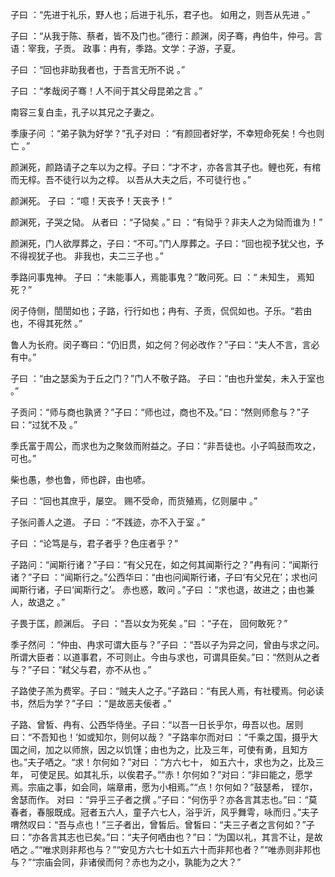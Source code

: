 子曰 ：“先进于礼乐，野人也；后进于礼乐，君子也。 如用之，则吾从先进 。”

子曰 ：“从我于陈、蔡者，皆不及门也。”德行：颜渊，闵子骞，冉伯牛，仲弓。言语：宰我，子贡。 政事：冉有，季路。文学：子游，子夏。

子曰 ：“回也非助我者也，于吾言无所不说 。”

子曰 ：“孝哉闵子骞！人不间于其父母昆弟之言 。”

南容三复白圭，孔子以其兄之子妻之。

季康子问 ：“弟子孰为好学？”孔子对曰 ：“有颜回者好学，不幸短命死矣！今也则亡 。”

颜渊死，颜路请子之车以为之椁。子曰：“才不才，亦各言其子也。鲤也死，有棺而无椁。吾不徒行以为之椁。 以吾从大夫之后，不可徒行也 。”

颜渊死。 子曰 ：“噫！天丧予！天丧予！”

颜渊死，子哭之恸。 从者曰 ：“子恸矣 。” 曰 ：“有恸乎？非夫人之为恸而谁为！”

颜渊死，门人欲厚葬之，子曰：“不可。”门人厚葬之。子曰：“回也视予犹父也，予不得视犹子也。 非我也，夫二三子也 。”

季路问事鬼神。 子曰 ：“未能事人，焉能事鬼？”敢问死。曰 ：“ 未知生， 焉知死？”

闵子侍侧，誾誾如也；子路，行行如也；冉有、子贡，侃侃如也。子乐。“若由也，不得其死然 。”

鲁人为长府。闵子骞曰：“仍旧贯，如之何？何必改作？”子曰：“夫人不言，言必有中。”

子曰 ：“由之瑟奚为于丘之门？”门人不敬子路。 子曰：“由也升堂矣，未入于室也 。”

子贡问：“师与商也孰贤？”子曰：“师也过，商也不及。”曰：“然则师愈与？”子曰：“过犹不及 。”

季氏富于周公，而求也为之聚敛而附益之。子曰：“非吾徒也。小子鸣鼓而攻之，可也。”

柴也愚，参也鲁，师也辟，由也喭。

子曰 ：“回也其庶乎，屡空。 赐不受命，而货殖焉，亿则屡中 。”

子张问善人之道。 子曰 ：“不践迹，亦不入于室 。”

子曰 ：“论笃是与，君子者乎？色庄者乎？”

子路问：“闻斯行诸？”子曰：“有父兄在，如之何其闻斯行之？”冉有问：“闻斯行诸？”子曰 ：“闻斯行之。”公西华曰：“由也问闻斯行诸，子曰‘有父兄在’；求也问闻斯行诸，子曰‘闻斯行之’。 赤也惑，敢问 。”子曰 ：“求也退，故进之；由也兼人，故退之 。”

子畏于匡，颜渊后。 子曰 ：“吾以女为死矣 。”曰 ：“子在， 回何敢死？”

季子然问 ：“仲由、冉求可谓大臣与？”子曰 ：“吾以子为异之问，曾由与求之问。 所谓大臣者：以道事君，不可则止。今由与求也，可谓具臣矣。”曰：“然则从之者与？”子曰：“弒父与君，亦不从也 。”

子路使子羔为费宰。子曰：“贼夫人之子。”子路曰：“有民人焉，有社稷焉。何必读书，然后为学？”子曰 ：“是故恶夫佞者 。”

子路、曾皙、冉有、公西华侍坐。子曰：“以吾一日长乎尔，毋吾以也。居则曰：“不吾知也！’如或知尔，则何以哉？ ”子路率尔而对曰 ：“千乘之国，摄乎大国之间，加之以师旅，因之以饥馑；由也为之，比及三年，可使有勇，且知方也。”夫子哂之。“求！尔何如？”对曰 ：“方六七十， 如五六十，求也为之，比及三年， 可使足民。如其礼乐，以俟君子。”“赤！尔何如？”对曰：“非曰能之，愿学焉。宗庙之事，如会同，端章甫，愿为小相焉。”“点！尔何如？”鼓瑟希， 铿尔，舍瑟而作。 对曰 ：“异乎三子者之撰 。”子曰：“何伤乎？亦各言其志也。”曰：“莫春者，春服既成。冠者五六人，童子六七人，浴乎沂，风乎舞雩，咏而归 。”夫子喟然叹曰：“吾与点也！”三子者出，曾皙后。曾皙曰：“夫三子者之言何如？”子曰：“亦各言其志也已矣。”曰：“夫子何哂由也？”曰：“为国以礼，其言不让，是故哂之 。”“唯求则非邦也与？”“安见方六七十如五六十而非邦也者？”“唯赤则非邦也与？”“宗庙会同，非诸侯而何？赤也为之小，孰能为之大？”